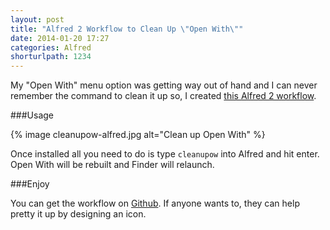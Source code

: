 ```yaml
---
layout: post
title: "Alfred 2 Workflow to Clean Up \"Open With\""
date: 2014-01-20 17:27
categories: Alfred
shorturlpath: 1234
---
```

My "Open With" menu option was getting way out of hand and I can never remember the command to clean it up so, I created [this Alfred 2 workflow](https://github.com/tomdiggle/CleanUpOpenWith).

###Usage

{% image cleanupow-alfred.jpg alt="Clean up Open With" %}

Once installed all you need to do is type `cleanupow` into Alfred and hit enter. Open With will be rebuilt and Finder will relaunch.

###Enjoy

You can get the workflow on [Github](https://github.com/tomdiggle/CleanUpOpenWith). If anyone wants to, they can help pretty it up by designing an icon.